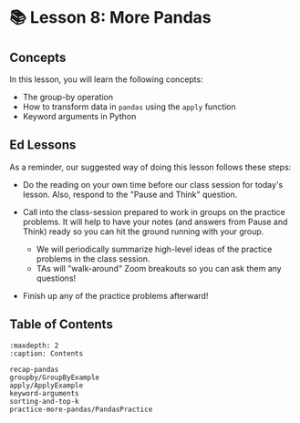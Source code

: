 # 📚 Lesson 8: More Pandas

##  Concepts  

In this lesson, you will learn the following concepts:  
-  The group-by operation  
-  How to transform data in     `pandas`     using the     `apply`     function  
-  Keyword arguments in Python  

##  Ed Lessons  

As a reminder, our suggested way of doing this lesson follows these steps:  
-  Do the reading on your own time before our class session for today's lesson. Also, respond to the "Pause and Think" question.  
-  Call into the class-session prepared to work in groups on the practice problems. It will help to have your notes (and answers from Pause and Think) ready so you can hit the ground running with your group.  
    -  We will periodically summarize high-level ideas of the practice problems in the class session.  
    -  TAs will "walk-around" Zoom breakouts so you can ask them any questions!  

-  Finish up any of the practice problems afterward!  



## Table of Contents

```{toctree}
:maxdepth: 2
:caption: Contents

recap-pandas
groupby/GroupByExample
apply/ApplyExample
keyword-arguments
sorting-and-top-k
practice-more-pandas/PandasPractice
```